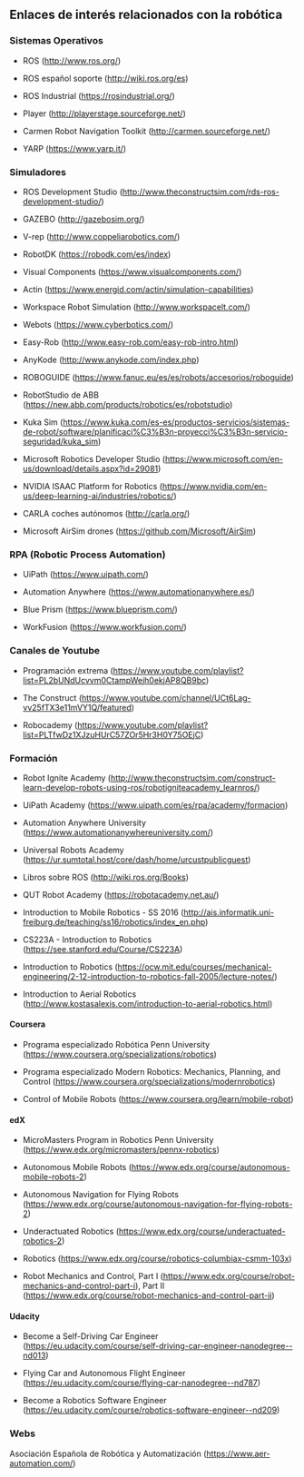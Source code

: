 ## Enlaces de interés relacionados con la robótica


### Sistemas Operativos

- ROS (http://www.ros.org/)

- ROS español soporte (http://wiki.ros.org/es)

- ROS Industrial (https://rosindustrial.org/)

- Player (http://playerstage.sourceforge.net/)

- Carmen Robot Navigation Toolkit (http://carmen.sourceforge.net/)

- YARP (https://www.yarp.it/)

### Simuladores
- ROS Development Studio (http://www.theconstructsim.com/rds-ros-development-studio/)

- GAZEBO (http://gazebosim.org/)

- V-rep (http://www.coppeliarobotics.com/)

- RobotDK (https://robodk.com/es/index)

- Visual Components (https://www.visualcomponents.com/)

- Actin (https://www.energid.com/actin/simulation-capabilities)

- Workspace Robot Simulation (http://www.workspacelt.com/)

- Webots (https://www.cyberbotics.com/)

- Easy-Rob (http://www.easy-rob.com/easy-rob-intro.html)

- AnyKode (http://www.anykode.com/index.php)

- ROBOGUIDE (https://www.fanuc.eu/es/es/robots/accesorios/roboguide)

- RobotStudio de ABB (https://new.abb.com/products/robotics/es/robotstudio)

- Kuka Sim (https://www.kuka.com/es-es/productos-servicios/sistemas-de-robot/software/planificaci%C3%B3n-proyecci%C3%B3n-servicio-seguridad/kuka_sim)

- Microsoft Robotics Developer Studio (https://www.microsoft.com/en-us/download/details.aspx?id=29081)

- NVIDIA ISAAC Platform for Robotics (https://www.nvidia.com/en-us/deep-learning-ai/industries/robotics/)

- CARLA coches autónomos (http://carla.org/)

- Microsoft AirSim drones (https://github.com/Microsoft/AirSim)

### RPA (Robotic Process Automation)

- UiPath (https://www.uipath.com/)

- Automation Anywhere (https://www.automationanywhere.es/)

- Blue Prism (https://www.blueprism.com/)

- WorkFusion (https://www.workfusion.com/)

### Canales de Youtube

- Programación extrema (https://www.youtube.com/playlist?list=PL2bUNdUcvvm0CtampWejh0ekjAP8QB9bc)

- The Construct (https://www.youtube.com/channel/UCt6Lag-vv25fTX3e11mVY1Q/featured)

- Robocademy (https://www.youtube.com/playlist?list=PLTfwDz1XJzuHUrC57ZOr5Hr3H0Y75OEjC)

### Formación

- Robot Ignite Academy (http://www.theconstructsim.com/construct-learn-develop-robots-using-ros/robotigniteacademy_learnros/)

- UiPath Academy (https://www.uipath.com/es/rpa/academy/formacion)

- Automation Anywhere University (https://www.automationanywhereuniversity.com/)

- Universal Robots Academy (https://ur.sumtotal.host/core/dash/home/urcustpublicguest)

- Libros sobre ROS (http://wiki.ros.org/Books)

- QUT Robot Academy (https://robotacademy.net.au/)

- Introduction to Mobile Robotics - SS 2016 (http://ais.informatik.uni-freiburg.de/teaching/ss16/robotics/index_en.php)

- CS223A - Introduction to Robotics (https://see.stanford.edu/Course/CS223A)

- Introduction to Robotics (https://ocw.mit.edu/courses/mechanical-engineering/2-12-introduction-to-robotics-fall-2005/lecture-notes/)

- Introduction to Aerial Robotics (http://www.kostasalexis.com/introduction-to-aerial-robotics.html)

#### Coursera

- Programa especializado Robótica Penn University (https://www.coursera.org/specializations/robotics)

- Programa especializado Modern Robotics: Mechanics, Planning, and Control (https://www.coursera.org/specializations/modernrobotics)

- Control of Mobile Robots (https://www.coursera.org/learn/mobile-robot)

#### edX

- MicroMasters Program in Robotics Penn University (https://www.edx.org/micromasters/pennx-robotics)

- Autonomous Mobile Robots (https://www.edx.org/course/autonomous-mobile-robots-2)

- Autonomous Navigation for Flying Robots (https://www.edx.org/course/autonomous-navigation-for-flying-robots-2)

- Underactuated Robotics (https://www.edx.org/course/underactuated-robotics-2)

- Robotics (https://www.edx.org/course/robotics-columbiax-csmm-103x)

- Robot Mechanics and Control, Part I (https://www.edx.org/course/robot-mechanics-and-control-part-i), Part II (https://www.edx.org/course/robot-mechanics-and-control-part-ii)

#### Udacity

- Become a Self-Driving Car Engineer (https://eu.udacity.com/course/self-driving-car-engineer-nanodegree--nd013)

- Flying Car and Autonomous Flight Engineer (https://eu.udacity.com/course/flying-car-nanodegree--nd787)

- Become a Robotics Software Engineer (https://eu.udacity.com/course/robotics-software-engineer--nd209)



### Webs

Asociación Española de Robótica y Automatización (https://www.aer-automation.com/)

